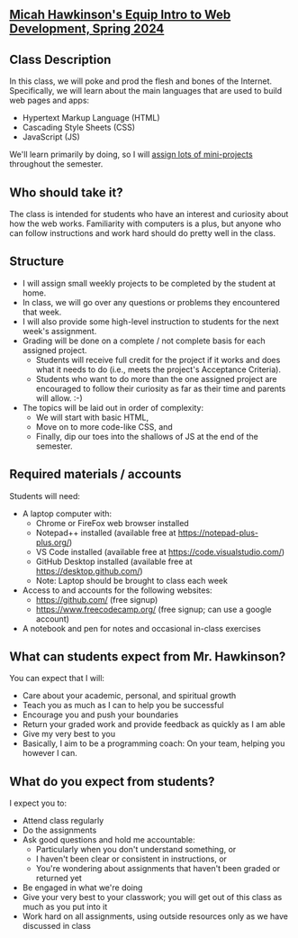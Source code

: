 [Micah Hawkinson's Equip Intro to Web Development, Spring 2024](readme.md)
---

## Class Description
In this class, we will poke and prod the flesh and bones of the Internet. Specifically, we will learn about the main languages that are used to build web pages and apps: 
* Hypertext Markup Language (HTML)
* Cascading Style Sheets (CSS)
* JavaScript (JS)

We'll learn primarily by doing, so I will [assign lots of mini-projects](assignments.md) throughout the semester. 

## Who should take it?
The class is intended for students who have an interest and curiosity about how the web works. Familiarity with computers is a plus, but anyone who can follow instructions and work hard should do pretty well in the class.

## Structure
* I will assign small weekly projects to be completed by the student at home.
* In class, we will go over any questions or problems they encountered that week. 
* I will also provide some high-level instruction to students for the next week's assignment.
* Grading will be done on a complete / not complete basis for each assigned project.
  * Students will receive full credit for the project if it works and does what it needs to do (i.e., meets the project's Acceptance Criteria). 
  * Students who want to do more than the one assigned project are encouraged to follow their curiosity as far as their time and parents will allow. :-)
* The topics will be laid out in order of complexity:
  * We will start with basic HTML,
  * Move on to more code-like CSS, and 
  * Finally, dip our toes into the shallows of JS at the end of the semester.

## Required materials / accounts
Students will need:
* A laptop computer with: 
  * Chrome or FireFox web browser installed
  * Notepad++ installed (available free at https://notepad-plus-plus.org/)
  * VS Code installed (available free at https://code.visualstudio.com/)
  * GitHub Desktop installed (available free at https://desktop.github.com/)
  * Note: Laptop should be brought to class each week
* Access to and accounts for the following websites:
  * https://github.com/ (free signup)
  * https://www.freecodecamp.org/ (free signup; can use a google account)
* A notebook and pen for notes and occasional in-class exercises

## What can students expect from Mr. Hawkinson?
You can expect that I will:
- Care about your academic, personal, and spiritual growth
- Teach you as much as I can to help you be successful
- Encourage you and push your boundaries
- Return your graded work and provide feedback as quickly as I am able
- Give my very best to you
- Basically, I aim to be a programming coach: On your team, helping you however I can.

## What do you expect from students?
I expect you to:
- Attend class regularly
- Do the assignments
- Ask good questions and hold me accountable:
  - Particularly when you don't understand something, or
  - I haven't been clear or consistent in instructions, or
  - You're wondering about assignments that haven't been graded or returned yet
- Be engaged in what we're doing
- Give your very best to your classwork; you will get out of this class as much as you put into it
- Work hard on all assignments, using outside resources only as we have discussed in class